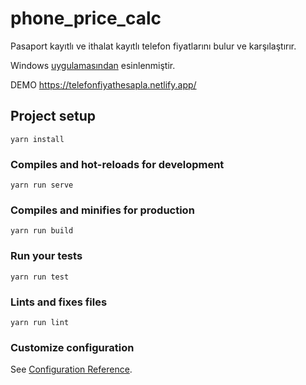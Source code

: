 # phone_price_calc
Pasaport kayıtlı ve ithalat kayıtlı telefon fiyatlarını bulur ve karşılaştırır.

Windows [uygulamasından](https://teknoseyir.com/blog/telefon-fiyati-hesapla-v2) esinlenmiştir.

DEMO https://telefonfiyathesapla.netlify.app/

## Project setup
```
yarn install
```

### Compiles and hot-reloads for development
```
yarn run serve
```

### Compiles and minifies for production
```
yarn run build
```

### Run your tests
```
yarn run test
```

### Lints and fixes files
```
yarn run lint
```

### Customize configuration
See [Configuration Reference](https://cli.vuejs.org/config/).
